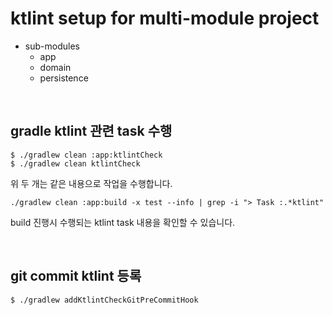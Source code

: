 # ktlint setup for multi-module project

- sub-modules
  - app
  - domain
  - persistence

<br>

## gradle ktlint 관련 task 수행
```shell
$ ./gradlew clean :app:ktlintCheck
$ ./gradlew clean ktlintCheck
```
위 두 개는 같은 내용으로 작업을 수행합니다.

```shell
./gradlew clean :app:build -x test --info | grep -i "> Task :.*ktlint"
```
build 진행시 수행되는 ktlint task 내용을 확인할 수 있습니다.

<br>

## git commit ktlint 등록

```shell
$ ./gradlew addKtlintCheckGitPreCommitHook
```
